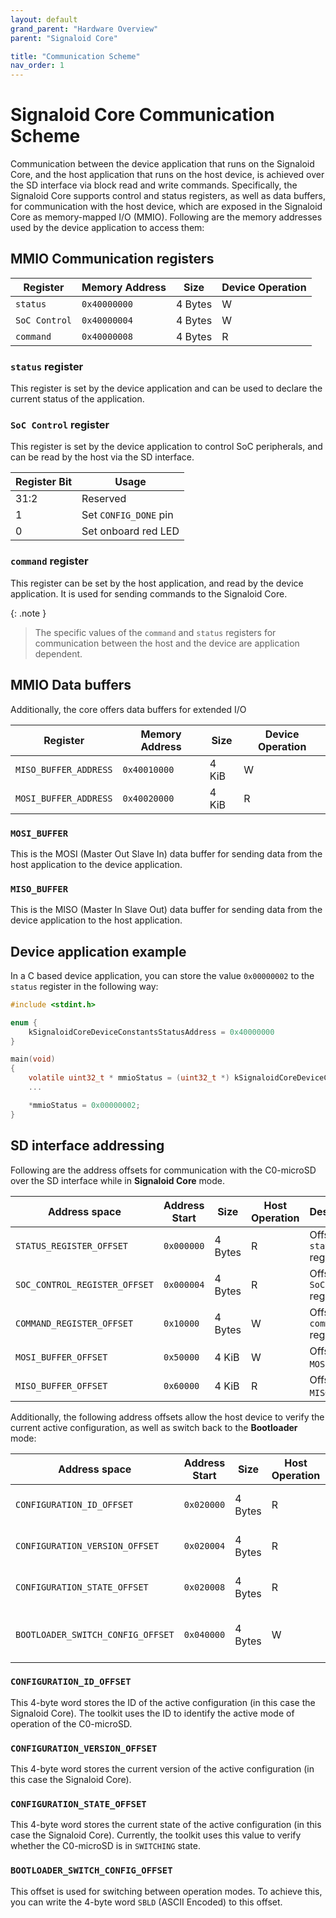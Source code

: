 ```yaml
---
layout: default
grand_parent: "Hardware Overview"
parent: "Signaloid Core"

title: "Communication Scheme"
nav_order: 1
---
```


# Signaloid Core Communication Scheme
Communication between the device application that runs on the Signaloid Core, and the host application that runs on the host device, is achieved over the SD interface via block read and write commands. Specifically, the Signaloid Core supports control and status registers, as well as data buffers, for communication with the host device, which are exposed in the Signaloid Core as memory-mapped I/O (MMIO). Following are the memory addresses used by the device application to access them:

## MMIO Communication registers

| Register      | Memory Address | Size    | Device Operation |
| ------------- | -------------- | ------- | ---------------- |
| `status`      | `0x40000000`   | 4 Bytes | W                |
| `SoC Control` | `0x40000004`   | 4 Bytes | W                |
| `command`     | `0x40000008`   | 4 Bytes | R                |


### `status` register
This register is set by the device application and can be used to declare the current status of the application.

### `SoC Control` register
This register is set by the device application to control SoC peripherals, and can be read by the host via the SD interface.

| Register Bit | Usage                 |
| ------------ | --------------------- |
| 31:2         | Reserved              |
| 1            | Set `CONFIG_DONE` pin |
| 0            | Set onboard red LED   |

### `command` register
This register can be set by the host application, and read by the device application. It is used for sending commands to the Signaloid Core.

{: .note }
> The specific values of the `command` and `status` registers for communication between the host and the device are application dependent.

## MMIO Data buffers
Additionally, the core offers data buffers for extended I/O

| Register              | Memory Address | Size  | Device Operation |
| --------------------- | -------------- | ----- | ---------------- |
| `MISO_BUFFER_ADDRESS` | `0x40010000`   | 4 KiB | W                |
| `MOSI_BUFFER_ADDRESS` | `0x40020000`   | 4 KiB | R                |


### `MOSI_BUFFER`
This is the MOSI (Master Out Slave In) data buffer for sending data from the host application to the device application.

### `MISO_BUFFER`
This is the MISO (Master In Slave Out) data buffer for sending data from the device application to the host application.

## Device application example
In a C based device application, you can store the value `0x00000002` to the `status` register in the following way:

```c
#include <stdint.h>

enum {
	kSignaloidCoreDeviceConstantsStatusAddress = 0x40000000
}

main(void)
{
	volatile uint32_t *	mmioStatus = (uint32_t *) kSignaloidCoreDeviceConstantsStatusAddress;
	...

	*mmioStatus = 0x00000002;
}

```

## SD interface addressing
Following are the address offsets for communication with the C0-microSD over the SD interface while in **Signaloid Core** mode.

| Address space                 | Address Start | Size    | Host Operation | Description                       |
| ----------------------------- | ------------- | ------- | -------------- | --------------------------------- |
| `STATUS_REGISTER_OFFSET`      | `0x000000`    | 4 Bytes | R              | Offset for `status` register      |
| `SOC_CONTROL_REGISTER_OFFSET` | `0x000004`    | 4 Bytes | R              | Offset for `SoC control` register |
| `COMMAND_REGISTER_OFFSET`     | `0x10000`     | 4 Bytes | W              | Offset for `command` register     |
| `MOSI_BUFFER_OFFSET`          | `0x50000`     | 4 KiB   | W              | Offset for `MOSI` buffer          |
| `MISO_BUFFER_OFFSET`          | `0x60000`     | 4 KiB   | R              | Offset for `MISO` buffer          |

Additionally, the following address offsets allow the host device to verify the current active configuration, as well as switch back to the **Bootloader** mode:

| Address space                     | Address Start | Size    | Host Operation | Description                          |
| --------------------------------- | ------------- | ------- | -------------- | ------------------------------------ |
| `CONFIGURATION_ID_OFFSET`         | `0x020000`    | 4 Bytes | R              | Offset for configuration ID          |
| `CONFIGURATION_VERSION_OFFSET`    | `0x020004`    | 4 Bytes | R              | Offset for configuration version     |
| `CONFIGURATION_STATE_OFFSET`      | `0x020008`    | 4 Bytes | R              | Offset for configuration state       |
| `BOOTLOADER_SWITCH_CONFIG_OFFSET` | `0x040000`    | 4 Bytes | W              | Offset for switching operation modes |


### `CONFIGURATION_ID_OFFSET`
This 4-byte word stores the ID of the active configuration (in this case the Signaloid Core). The toolkit uses the ID to identify the active mode of operation of the C0-microSD.

### `CONFIGURATION_VERSION_OFFSET`
This 4-byte word stores the current version of the active configuration (in this case the Signaloid Core). 

### `CONFIGURATION_STATE_OFFSET`
This 4-byte word stores the current state of the active configuration (in this case the Signaloid Core). Currently, the toolkit uses this value to verify whether the C0-microSD is in `SWITCHING` state.

### `BOOTLOADER_SWITCH_CONFIG_OFFSET`
This offset is used for switching between operation modes. To achieve this, you can write the 4-byte word `SBLD` (ASCII Encoded) to this offset.
